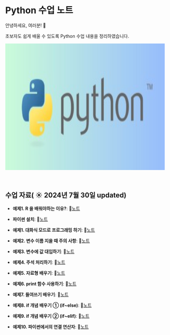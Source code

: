 # Python 수업 노트

안녕하세요, 여러분!  🌟

초보자도 쉽게 배울 수 있도록 Python 수업 내용을 정리하였습니다.

<img src="https://github.com/son-jy/pythonnote/blob/main/%EB%8B%A4%EC%9A%B4%EB%A1%9C%EB%93%9C.jpg" width="600" height="400">

&nbsp;

## 수업 자료( ☀️ 2024년 7월 30일 updated)


- **예제1. R 을 배워야하는 이유?**:  📄[노트](https://www.notion.so/1-R-65b6574c8e3f4415be522f9f3a62b490)
  &nbsp;
  
- **파이썬 설치**:  📄[노트](https://www.notion.so/a1d9ec6260b34914b67cfb1b7bf33f52)

- **예제1. 대화식 모드로 프로그래밍 하기**:  📄[노트](https://www.notion.so/1-1ebd7000f47b43839e32fe9633e06f92?pvs=21)

- **예제2. 변수 이름 지을 때 주의 사항**:  📄[노트](https://www.notion.so/2-fb91522544e044bbba186f890800b56a?pvs=21)

- **예제3. 변수에 값 대입하기**:  📄[노트](https://www.notion.so/3-34d4977ac8414656bfabce34cc518931?pvs=21)

- **예제4. 주석 처리하기**:  📄[노트](https://www.notion.so/4-ec2b8e89b60742be8e7249598c84d62e?pvs=21)

- **예제5. 자료형 배우기**:  📄[노트](https://www.notion.so/5-d100227698424634afb8aed6e2480087?pvs=21)

- **예제6. print 함수 사용하기**:  📄[노트](https://www.notion.so/6-print-f8a13281e5a246b0b949a72e2af1317d?pvs=21)

- **예제7. 들여쓰기 배우기**:  📄[노트](https://www.notion.so/7-7d36e581e3234f0c9769ee349dade4bb?pvs=21)

- **예제8. if 개념 배우기 ① (if~else)**:  📄[노트](https://www.notion.so/8-if-if-else-d65be13fad84412da67f863930940303?pvs=21)

- **예제9. if 개념 배우기 ② (if~elif)**:  📄[노트](https://www.notion.so/9-if-if-elif-20e7e19ada8b4e638cb1220738ee43b3?pvs=21)

- **예제10. 파이썬에서의 연결 연산자**:  📄[노트](https://www.notion.so/10-2fbc6bc52eaa45b1899c04aff2d57819?pvs=21)

  
